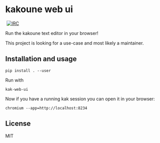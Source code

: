 # kakoune web ui
​
[![IRC][IRC Badge]][IRC]

Run the kakoune text editor in your browser!

This project is looking for a use-case and most likely a maintainer.

## Installation and usage

```
pip install . --user
```

Run with

```
kak-web-ui
```

Now if you have a running kak session you can open it in your browser:

```
chromium --app=http://localhost:8234
```

## License

MIT

[IRC]: https://webchat.freenode.net?channels=kakoune
[IRC Badge]: https://img.shields.io/badge/IRC-%23kakoune-blue.svg
